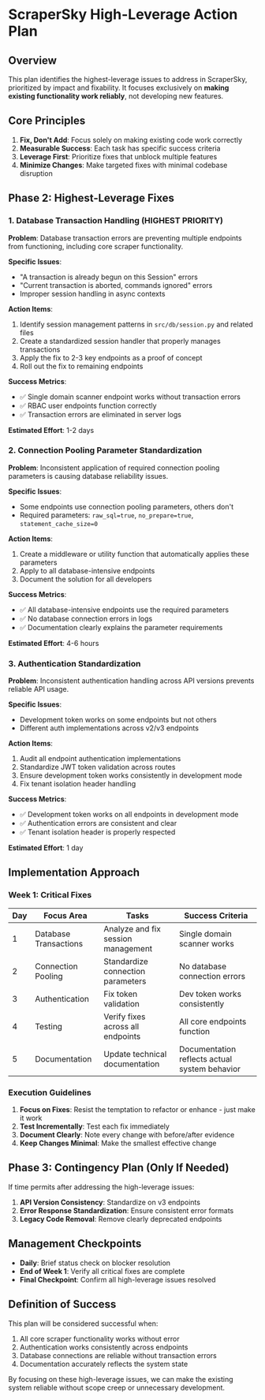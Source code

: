 # ScraperSky High-Leverage Action Plan

## Overview

This plan identifies the highest-leverage issues to address in ScraperSky, prioritized by impact and fixability. It focuses exclusively on **making existing functionality work reliably**, not developing new features.

## Core Principles

1. **Fix, Don't Add**: Focus solely on making existing code work correctly
2. **Measurable Success**: Each task has specific success criteria
3. **Leverage First**: Prioritize fixes that unblock multiple features
4. **Minimize Changes**: Make targeted fixes with minimal codebase disruption

## Phase 2: Highest-Leverage Fixes

### 1. Database Transaction Handling (HIGHEST PRIORITY)

**Problem**: Database transaction errors are preventing multiple endpoints from functioning, including core scraper functionality.

**Specific Issues**:
- "A transaction is already begun on this Session" errors
- "Current transaction is aborted, commands ignored" errors
- Improper session handling in async contexts

**Action Items**:
1. Identify session management patterns in `src/db/session.py` and related files
2. Create a standardized session handler that properly manages transactions
3. Apply the fix to 2-3 key endpoints as a proof of concept
4. Roll out the fix to remaining endpoints

**Success Metrics**:
- ✅ Single domain scanner endpoint works without transaction errors
- ✅ RBAC user endpoints function correctly
- ✅ Transaction errors are eliminated in server logs

**Estimated Effort**: 1-2 days

### 2. Connection Pooling Parameter Standardization

**Problem**: Inconsistent application of required connection pooling parameters is causing database reliability issues.

**Specific Issues**:
- Some endpoints use connection pooling parameters, others don't
- Required parameters: `raw_sql=true`, `no_prepare=true`, `statement_cache_size=0`

**Action Items**:
1. Create a middleware or utility function that automatically applies these parameters
2. Apply to all database-intensive endpoints
3. Document the solution for all developers

**Success Metrics**:
- ✅ All database-intensive endpoints use the required parameters
- ✅ No database connection errors in logs
- ✅ Documentation clearly explains the parameter requirements

**Estimated Effort**: 4-6 hours

### 3. Authentication Standardization

**Problem**: Inconsistent authentication handling across API versions prevents reliable API usage.

**Specific Issues**:
- Development token works on some endpoints but not others
- Different auth implementations across v2/v3 endpoints

**Action Items**:
1. Audit all endpoint authentication implementations
2. Standardize JWT token validation across routes
3. Ensure development token works consistently in development mode
4. Fix tenant isolation header handling

**Success Metrics**:
- ✅ Development token works on all endpoints in development mode
- ✅ Authentication errors are consistent and clear
- ✅ Tenant isolation header is properly respected

**Estimated Effort**: 1 day

## Implementation Approach

### Week 1: Critical Fixes

| Day | Focus Area | Tasks | Success Criteria |
|-----|------------|-------|------------------|
| 1   | Database Transactions | Analyze and fix session management | Single domain scanner works |
| 2   | Connection Pooling | Standardize connection parameters | No database connection errors |
| 3   | Authentication | Fix token validation | Dev token works consistently |
| 4   | Testing | Verify fixes across all endpoints | All core endpoints function |
| 5   | Documentation | Update technical documentation | Documentation reflects actual system behavior |

### Execution Guidelines

1. **Focus on Fixes**: Resist the temptation to refactor or enhance - just make it work
2. **Test Incrementally**: Test each fix immediately
3. **Document Clearly**: Note every change with before/after evidence
4. **Keep Changes Minimal**: Make the smallest effective change

## Phase 3: Contingency Plan (Only If Needed)

If time permits after addressing the high-leverage issues:

1. **API Version Consistency**: Standardize on v3 endpoints
2. **Error Response Standardization**: Ensure consistent error formats
3. **Legacy Code Removal**: Remove clearly deprecated endpoints

## Management Checkpoints

- **Daily**: Brief status check on blocker resolution
- **End of Week 1**: Verify all critical fixes are complete
- **Final Checkpoint**: Confirm all high-leverage issues resolved

## Definition of Success

This plan will be considered successful when:

1. All core scraper functionality works without error
2. Authentication works consistently across endpoints
3. Database connections are reliable without transaction errors
4. Documentation accurately reflects the system state

By focusing on these high-leverage issues, we can make the existing system reliable without scope creep or unnecessary development.
